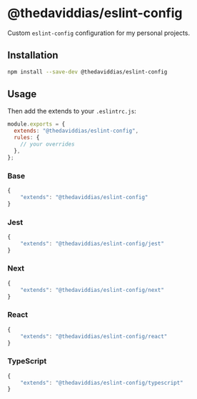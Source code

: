 # @thedaviddias/eslint-config

Custom `eslint-config` configuration for my personal projects.

## Installation

```sh
npm install --save-dev @thedaviddias/eslint-config
```

## Usage

Then add the extends to your `.eslintrc.js`:

```js
module.exports = {
  extends: "@thedaviddias/eslint-config",
  rules: {
    // your overrides
  },
};
```

### Base

```js
{
    "extends": "@thedaviddias/eslint-config"
}
```

### Jest

```js
{
    "extends": "@thedaviddias/eslint-config/jest"
}
```

### Next

```js
{
    "extends": "@thedaviddias/eslint-config/next"
}
```

### React

```js
{
    "extends": "@thedaviddias/eslint-config/react"
}
```

### TypeScript

```js
{
    "extends": "@thedaviddias/eslint-config/typescript"
}
```
